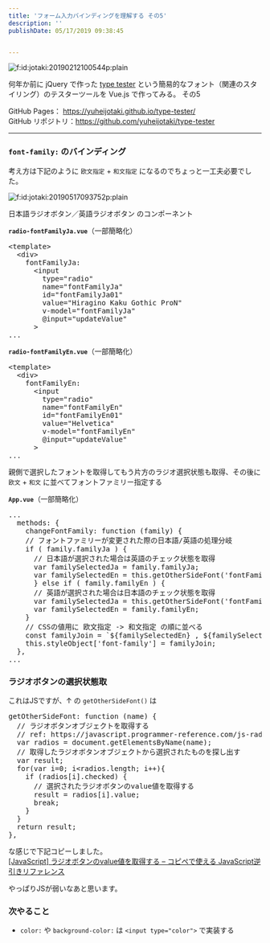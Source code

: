 ```yaml
---
title: 'フォーム入力バインディングを理解する その5'
description: ''
publishDate: 05/17/2019 09:38:45


---
```

<p><span itemscope itemtype="http://schema.org/Photograph"><img src="/images/hatena/20190212100544.png" alt="f:id:jotaki:20190212100544p:plain" title="f:id:jotaki:20190212100544p:plain" class="hatena-fotolife" itemprop="image"></span></p>

<p>何年か前に jQuery で作った <a href="https://yuheijotaki.com/demo/type_tester/1.1/">type tester</a> という簡易的なフォント（関連のスタイリング）のテスターツールを Vue.js で作ってみる。 その5</p>

<p>GitHub Pages： <a href="https://yuheijotaki.github.io/type-tester/">https://yuheijotaki.github.io/type-tester/</a><br/>
GitHub リポジトリ：<a href="https://github.com/yuheijotaki/type-tester">https://github.com/yuheijotaki/type-tester</a></p>

<hr />

<h3><code>font-family:</code> のバインディング</h3>

<p>考え方は下記のように <code>欧文指定</code> + <code>和文指定</code> になるのでちょっと一工夫必要でした。</p>

<p><span itemscope itemtype="http://schema.org/Photograph"><img src="/images/hatena/20190517093752.png" alt="f:id:jotaki:20190517093752p:plain" title="f:id:jotaki:20190517093752p:plain" class="hatena-fotolife" itemprop="image"></span></p>

<p>日本語ラジオボタン／英語ラジオボタン のコンポーネント</p>

<p><strong><code>radio-fontFamilyJa.vue</code></strong>（一部簡略化）</p>

<pre class="code lang-html" data-lang="html" data-unlink><span class="synIdentifier">&lt;</span>template<span class="synIdentifier">&gt;</span>
  <span class="synIdentifier">&lt;</span><span class="synStatement">div</span><span class="synIdentifier">&gt;</span>
    fontFamilyJa:
      <span class="synIdentifier">&lt;</span><span class="synStatement">input</span>
<span class="synIdentifier">        </span><span class="synType">type</span><span class="synIdentifier">=</span><span class="synConstant">&quot;radio&quot;</span>
<span class="synIdentifier">        </span><span class="synType">name</span><span class="synIdentifier">=</span><span class="synConstant">&quot;fontFamilyJa&quot;</span>
<span class="synIdentifier">        </span><span class="synType">id</span><span class="synIdentifier">=</span><span class="synConstant">&quot;fontFamilyJa01&quot;</span>
<span class="synIdentifier">        </span><span class="synType">value</span><span class="synIdentifier">=</span><span class="synConstant">&quot;Hiragino Kaku Gothic ProN&quot;</span>
<span class="synIdentifier">        v-model=</span><span class="synConstant">&quot;fontFamilyJa&quot;</span>
<span class="synIdentifier">        @input=</span><span class="synConstant">&quot;updateValue&quot;</span>
<span class="synIdentifier">      &gt;</span>
...
</pre>


<p><strong><code>radio-fontFamilyEn.vue</code></strong>（一部簡略化）</p>

<pre class="code lang-html" data-lang="html" data-unlink><span class="synIdentifier">&lt;</span>template<span class="synIdentifier">&gt;</span>
  <span class="synIdentifier">&lt;</span><span class="synStatement">div</span><span class="synIdentifier">&gt;</span>
    fontFamilyEn:
      <span class="synIdentifier">&lt;</span><span class="synStatement">input</span>
<span class="synIdentifier">        </span><span class="synType">type</span><span class="synIdentifier">=</span><span class="synConstant">&quot;radio&quot;</span>
<span class="synIdentifier">        </span><span class="synType">name</span><span class="synIdentifier">=</span><span class="synConstant">&quot;fontFamilyEn&quot;</span>
<span class="synIdentifier">        </span><span class="synType">id</span><span class="synIdentifier">=</span><span class="synConstant">&quot;fontFamilyEn01&quot;</span>
<span class="synIdentifier">        </span><span class="synType">value</span><span class="synIdentifier">=</span><span class="synConstant">&quot;Helvetica&quot;</span>
<span class="synIdentifier">        v-model=</span><span class="synConstant">&quot;fontFamilyEn&quot;</span>
<span class="synIdentifier">        @input=</span><span class="synConstant">&quot;updateValue&quot;</span>
<span class="synIdentifier">      &gt;</span>
...
</pre>


<p>親側で選択したフォントを取得してもう片方のラジオ選択状態も取得、その後に <code>欧文</code> + <code>和文</code> に並べてフォントファミリー指定する</p>

<p><strong><code>App.vue</code></strong>（一部簡略化）</p>

<pre class="code lang-javascript" data-lang="javascript" data-unlink>...
  methods: <span class="synIdentifier">{</span>
    changeFontFamily: <span class="synIdentifier">function</span> (family) <span class="synIdentifier">{</span>
    <span class="synComment">// フォントファミリーが変更された際の日本語/英語の処理分岐</span>
    <span class="synStatement">if</span> ( family.familyJa ) <span class="synIdentifier">{</span>
      <span class="synComment">// 日本語が選択された場合は英語のチェック状態を取得</span>
      <span class="synIdentifier">var</span> familySelectedJa = family.familyJa;
      <span class="synIdentifier">var</span> familySelectedEn = <span class="synIdentifier">this</span>.getOtherSideFont(<span class="synConstant">'fontFamilyEn'</span>);
      <span class="synIdentifier">}</span> <span class="synStatement">else</span> <span class="synStatement">if</span> ( family.familyEn ) <span class="synIdentifier">{</span>
      <span class="synComment">// 英語が選択された場合は日本語のチェック状態を取得</span>
      <span class="synIdentifier">var</span> familySelectedJa = <span class="synIdentifier">this</span>.getOtherSideFont(<span class="synConstant">'fontFamilyJa'</span>);
      <span class="synIdentifier">var</span> familySelectedEn = family.familyEn;
    <span class="synIdentifier">}</span>
    <span class="synComment">// CSSの値用に 欧文指定 -&gt; 和文指定 の順に並べる</span>
    <span class="synStatement">const</span> familyJoin = `$<span class="synIdentifier">{</span>familySelectedEn<span class="synIdentifier">}</span> , $<span class="synIdentifier">{</span>familySelectedJa<span class="synIdentifier">}</span>`;
    <span class="synIdentifier">this</span>.styleObject<span class="synIdentifier">[</span><span class="synConstant">'font-family'</span><span class="synIdentifier">]</span> = familyJoin;
  <span class="synIdentifier">}</span>,
...
</pre>


<h3>ラジオボタンの選択状態取</h3>

<p>これはJSですが、↑ の <code>getOtherSideFont()</code> は</p>

<pre class="code lang-javascript" data-lang="javascript" data-unlink>getOtherSideFont: <span class="synIdentifier">function</span> (name) <span class="synIdentifier">{</span>
  <span class="synComment">// ラジオボタンオブジェクトを取得する</span>
  <span class="synComment">// ref: https://javascript.programmer-reference.com/js-radio-value/</span>
  <span class="synIdentifier">var</span> radios = <span class="synStatement">document</span>.getElementsByName(name);
  <span class="synComment">// 取得したラジオボタンオブジェクトから選択されたものを探し出す</span>
  <span class="synIdentifier">var</span> result;
  <span class="synStatement">for</span>(<span class="synIdentifier">var</span> i=0; i&lt;radios.length; i++)<span class="synIdentifier">{</span>
    <span class="synStatement">if</span> (radios<span class="synIdentifier">[</span>i<span class="synIdentifier">]</span>.checked) <span class="synIdentifier">{</span>
      <span class="synComment">// 選択されたラジオボタンのvalue値を取得する</span>
      result = radios<span class="synIdentifier">[</span>i<span class="synIdentifier">]</span>.value;
      <span class="synStatement">break</span>;
    <span class="synIdentifier">}</span>
  <span class="synIdentifier">}</span>
  <span class="synStatement">return</span> result;
<span class="synIdentifier">}</span>,
</pre>


<p>な感じで下記コピーしました。<br/>
<a href="https://javascript.programmer-reference.com/js-radio-value/">[JavaScript] ラジオボタンのvalue値を取得する – コピペで使える JavaScript逆引きリファレンス</a></p>

<p>やっぱりJSが弱いなあと思います。</p>

<h3>次やること</h3>

<ul>
<li><code>color:</code> や <code>background-color:</code> は <code>&lt;input type="color"&gt;</code> で実装する</li>
</ul>
